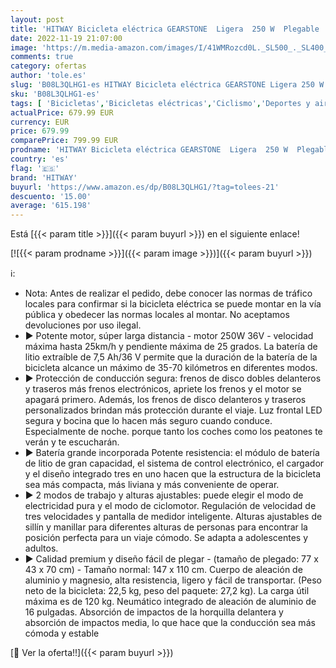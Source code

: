 ```yaml
---
layout: post
title: 'HITWAY Bicicleta eléctrica GEARSTONE  Ligera  250 W  Plegable  eléctrica  con Asistencia de Pedal  con batería de 7 5 Ah  16 Pulgadas  para Adolescentes y Adultos…  Gris '
date: 2022-11-19 21:07:00
image: 'https://m.media-amazon.com/images/I/41WMRozcd0L._SL500_._SL400_.jpg'
comments: true
category: ofertas
author: 'tole.es'
slug: 'B08L3QLHG1-es HITWAY Bicicleta eléctrica GEARSTONE Ligera 250 W Plegable...'
sku: 'B08L3QLHG1-es'
tags: [ 'Bicicletas','Bicicletas eléctricas','Ciclismo','Deportes y aire libre','Ropa y equipo para deportes','bicicleta','hitway','🇪🇸', ]
actualPrice: 679.99 EUR
currency: EUR
price: 679.99
comparePrice: 799.99 EUR
prodname: 'HITWAY Bicicleta eléctrica GEARSTONE  Ligera  250 W  Plegable  eléctrica  con Asistencia de Pedal  con batería de 7 5 Ah  16 Pulgadas  para Adolescentes y Adultos…  Gris '
country: 'es'
flag: '🇪🇸'
brand: 'HITWAY'
buyurl: 'https://www.amazon.es/dp/B08L3QLHG1/?tag=tolees-21'
descuento: '15.00'
average: '615.198'
---
```


Está [{{< param title >}}]({{< param buyurl >}}) en el siguiente enlace!

[![{{< param prodname >}}]({{< param image >}})]({{< param buyurl >}})

ℹ️:

- Nota: Antes de realizar el pedido, debe conocer las normas de tráfico locales para confirmar si la bicicleta eléctrica se puede montar en la vía pública y obedecer las normas locales al montar. No aceptamos devoluciones por uso ilegal.
- ► Potente motor, súper larga distancia - motor 250W 36V - velocidad máxima hasta 25km/h y pendiente máxima de 25 grados. La batería de litio extraíble de 7,5 Ah/36 V permite que la duración de la batería de la bicicleta alcance un máximo de 35-70 kilómetros en diferentes modos.
- ► Protección de conducción segura: frenos de disco dobles delanteros y traseros más frenos electrónicos, apriete los frenos y el motor se apagará primero. Además, los frenos de disco delanteros y traseros personalizados brindan más protección durante el viaje. Luz frontal LED segura y bocina que lo hacen más seguro cuando conduce. Especialmente de noche. porque tanto los coches como los peatones te verán y te escucharán.
- ► Batería grande incorporada Potente resistencia: el módulo de batería de litio de gran capacidad, el sistema de control electrónico, el cargador y el diseño integrado tres en uno hacen que la estructura de la bicicleta sea más compacta, más liviana y más conveniente de operar.
- ► 2 modos de trabajo y alturas ajustables: puede elegir el modo de electricidad pura y el modo de ciclomotor. Regulación de velocidad de tres velocidades y pantalla de medidor inteligente. Alturas ajustables de sillín y manillar para diferentes alturas de personas para encontrar la posición perfecta para un viaje cómodo. Se adapta a adolescentes y adultos.
- ► Calidad premium y diseño fácil de plegar - (tamaño de plegado: 77 x 43 x 70 cm) - Tamaño normal: 147 x 110 cm. Cuerpo de aleación de aluminio y magnesio, alta resistencia, ligero y fácil de transportar. (Peso neto de la bicicleta: 22,5 kg, peso del paquete: 27,2 kg). La carga útil máxima es de 120 kg. Neumático integrado de aleación de aluminio de 16 pulgadas. Absorción de impactos de la horquilla delantera y absorción de impactos media, lo que hace que la conducción sea más cómoda y estable

[🛒 Ver la oferta!!]({{< param buyurl >}})
